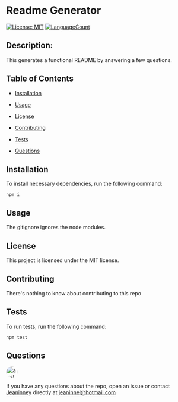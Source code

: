 

# Readme Generator  
[![License: MIT](https://img.shields.io/badge/License-MIT-yellow.svg)](https://opensource.org/licenses/MIT) 
[![LanguageCount](https://img.shields.io/github/languages/count/Jeaninney/09-ReadmeGenerator)](https://github.com/Jeaninney/09-ReadmeGenerator)
            
## Description: 
This generates a functional README by answering a few questions.
         
## Table of Contents
       
* [Installation](#installation)
            
* [Usage](#usage)
            
* [License](#license)
            
* [Contributing](#contributing)
            
* [Tests](#tests)
            
* [Questions](#questions)
         
## Installation
            
To install necessary dependencies, run the following command:
            
```
npm i
```
        
## Usage
            
The gitignore ignores the node modules.
            
## License 
            
This project is licensed under the MIT license.
            
## Contributing
            
There's nothing to know about contributing to this repo
            
## Tests
            
To run tests, run the following command:
            
```
npm test
```
            
## Questions
            
<img src="https://github.com/Jeaninney.png" alt="avatar" style="border-radius: 16px" width="30" />
            
If you have any questions about the repo, open an issue or contact [Jeaninney](https://api.github.com/users/Jeaninney) directly at jeaninnel@hotmail.com
            
